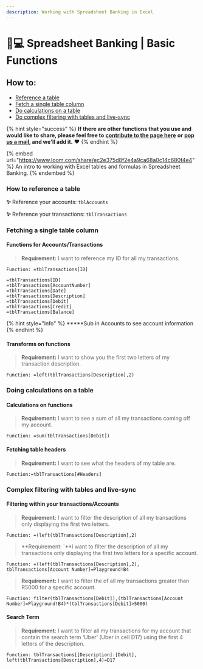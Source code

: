 ```yaml
---
description: Working with Spreadsheet Banking in Excel
---
```


# 👩💻 Spreadsheet Banking | Basic Functions

## How to:

* [Reference a table ](spreadsheet-banking-or-basic-functions.md#how-to-reference-a-table)
* [Fetch a single table column ](spreadsheet-banking-or-basic-functions.md#fetching-a-single-table-column)
* [Do calculations on a table ](spreadsheet-banking-or-basic-functions.md#doing-calculations-on-a-table)
* [Do complex filtering with tables and live-sync](spreadsheet-banking-or-basic-functions.md#complex-filtering-with-tables-and-live-sync)

{% hint style="success" %}
**If there are other functions that you use and would like to share, please feel free to** [**contribute to the page here**](../spreadsheet-banking-or-bounties/spreadsheet-banking-or-basic-functions.md) **or** [**pop us a mail**](mailto:community-investec@offerzen.com)**, and we'll add it.** ❤️
{% endhint %}

{% embed url="https://www.loom.com/share/ec2e375d8f2e4a9ca68a0c14c680f4e4" %}
An intro to working with Excel tables and formulas in Spreadsheet Banking.
{% endembed %}

### **How to reference a table**

**✨** Reference your accounts: `tblAccounts`&#x20;

**✨** Reference your transactions: `tblTransactions`

### **Fetching a single table column**

#### Functions for Accounts/Transactions

> **Requirement:** I want to reference my ID for all my transactions.

```
Function: =tblTransactions[ID]

=tblTransactions[ID]
=tblTransactions[AccountNumber]
=tblTransactions[Date]
=tblTransactions[Description]
=tblTransactions[Debit]
=tblTransactions[Credit]
=tblTransactions[Balance]
```

{% hint style="info" %}
**\***Sub in Accounts to see account information
{% endhint %}

#### **Transforms on functions**

> **Requirement:** I want to show you the first two letters of my transaction description.

```
Function: =left(tblTransactions[Description],2)
```

### **Doing calculations on a table**

#### **Calculations on functions**

> **Requirement:** I want to see a sum of all my transactions coming off my account.

```
Function: =sum(tblTransactions[Debit])
```

#### **Fetching table headers**

> **Requirement:** I want to see what the headers of my table are.

```
Function:=tblTransactions[#Headers]
```

### **Complex filtering with tables and live-sync**

#### **Filtering within your transactions/Accounts**

> **Requirement**: I want to filter the description of all my transactions only displaying the first two letters.

```
Function: =(left(tblTransactions[Description],2)
```

> **Requirement: \`**I want to filter the description of all my transactions only displaying the first two letters for a specific account.

```
Function: =(left(tblTransactions[Description],2), tblTransactions[Account Number]=Playground!B4
```

> **Requirement:** I want to filter the of all my transactions greater than R5000 for a specific account.

```
Function: filter(tblTransactions[Debit]),(tblTransactions[Account Number]=Playground!B4)*(tblTransactions[Debit]>5000)
```

#### **Search Term**

> **Requirement**: I want to filter all my transactions for my account that contain the search term ‘Uber’ (Uber in cell D17) using the first 4 letters of the description.

```
Function: tblTransactions[[Description]:[Debit], left(tblTransactions[Description],4)=D17
```

